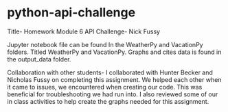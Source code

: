 # python-api-challenge
Title- Homework Module 6 API Challenge- Nick Fussy

Jupyter notebook file can be found In the WeatherPy and VacationPy folders. Titled WeatherPy and VacationPy. Graphs and cites data is found in the output_data folder.

Collaboration with other students- I collaborated with Hunter Becker and Nicholas Fussy on completing this assignment. We helped each other when it came to issues, we encountered when creating our code. This was beneficial for troubleshooting we had run into.
I also reviewed some of our in class activities to help create the graphs needed for this assignment.

